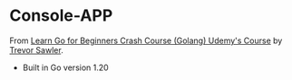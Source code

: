 # Console-APP

From
[Learn Go for Beginners Crash Course (Golang)
Udemy's Course](https://www.udemy.com/course/go-programming-language-crash-course) by [Trevor Sawler](https://www.udemy.com/course/building-modern-web-applications-with-go/#instructor-1).

- Built in Go version 1.20
